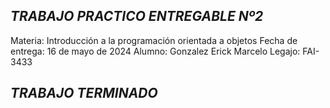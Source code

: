 ## ***********TRABAJO PRACTICO ENTREGABLE Nº2***********
Materia: Introducción a la programación orientada a objetos
Fecha de entrega: 16 de mayo de 2024
Alumno: Gonzalez Erick Marcelo 
Legajo: FAI-3433
## *************TRABAJO TERMINADO*************

